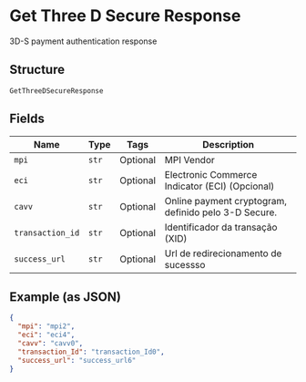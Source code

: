 
# Get Three D Secure Response

3D-S payment authentication response

## Structure

`GetThreeDSecureResponse`

## Fields

| Name | Type | Tags | Description |
|  --- | --- | --- | --- |
| `mpi` | `str` | Optional | MPI Vendor |
| `eci` | `str` | Optional | Electronic Commerce Indicator (ECI) (Opcional) |
| `cavv` | `str` | Optional | Online payment cryptogram, definido pelo 3-D Secure. |
| `transaction_id` | `str` | Optional | Identificador da transação (XID) |
| `success_url` | `str` | Optional | Url de redirecionamento de sucessso |

## Example (as JSON)

```json
{
  "mpi": "mpi2",
  "eci": "eci4",
  "cavv": "cavv0",
  "transaction_Id": "transaction_Id0",
  "success_url": "success_url6"
}
```

